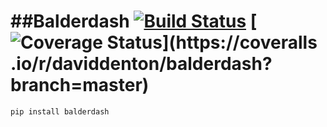##Balderdash [![Build Status](https://travis-ci.org/daviddenton/balderdash.svg)](https://travis-ci.org/daviddenton/balderdash) [![Coverage Status](https://coveralls.io/repos/daviddenton/balderdash/badge.svg?branch=master)](https://coveralls
.io/r/daviddenton/balderdash?branch=master)
=========

```bash
pip install balderdash
```